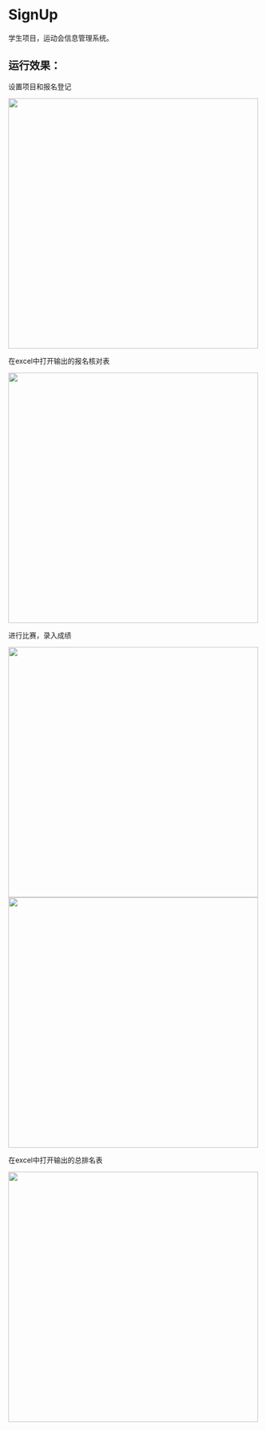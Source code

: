 # SignUp
学生项目，运动会信息管理系统。

## 运行效果：

设置项目和报名登记

<image src="https://github.com/lotsofone/image-repository/blob/master/SignUp/1.png" width="500" /><br>

在excel中打开输出的报名核对表

<image src="https://github.com/lotsofone/image-repository/blob/master/SignUp/2.png" width="500" /><br>

进行比赛，录入成绩

<image src="https://github.com/lotsofone/image-repository/blob/master/SignUp/3.png" width="500" /><br>
<image src="https://github.com/lotsofone/image-repository/blob/master/SignUp/4.png" width="500" /><br>

在excel中打开输出的总排名表

<image src="https://github.com/lotsofone/image-repository/blob/master/SignUp/5.png" width="500" /><br>
